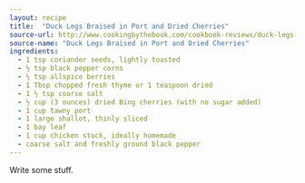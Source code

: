 ```yaml
---
layout: recipe
title:  "Duck Legs Braised in Port and Dried Cherries"
source-url: http://www.cookingbythebook.com/cookbook-reviews/duck-legs-braised-port-dried-cherries/
source-name: "Duck Legs Braised in Port and Dried Cherries"
ingredients:
  - 1 tsp coriander seeds, lightly toasted
  - ½ tsp black pepper corns
  - ½ tsp allspice berries
  - 1 Tbsp chopped fresh thyme or 1 teaspoon dried
  - 1 ½ tsp coarse salt
  - ½ cup (3 ounces) dried Bing cherries (with no sugar added) 
  - 1 cup tawny port 
  - 1 large shallot, thinly sliced 
  - 1 bay leaf 
  - 1 cup chicken stock, ideally homemade 
  - coarse salt and freshly ground black pepper 
---
```


<p class="intro"><span class="dropcap">W</span>rite some stuff.</p>